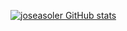 [![joseasoler GitHub stats](https://github-readme-stats.vercel.app/api?username=joseasoler&show_icons=true&include_all_commits=true&rank_icon=percentile&theme=transparent)](https://github.com/anuraghazra/github-readme-stats)
<!--
**joseasoler/joseasoler** is a ✨ _special_ ✨ repository because its `README.md` (this file) appears on your GitHub profile.

Here are some ideas to get you started:

- 🔭 I’m currently working on ...
- 🌱 I’m currently learning ...
- 👯 I’m looking to collaborate on ...
- 🤔 I’m looking for help with ...
- 💬 Ask me about ...
- 📫 How to reach me: ...
- 😄 Pronouns: ...
- ⚡ Fun fact: ...
-->
